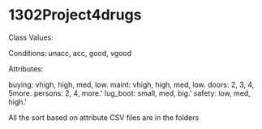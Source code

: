 # 1302Project4drugs

Class Values:

Conditions: unacc, acc, good, vgood

Attributes:

buying: vhigh, high, med, low.
maint: vhigh, high, med, low.
doors: 2, 3, 4, 5more.
persons: 2, 4, more.'
lug_boot: small, med, big.'
safety: low, med, high.'

All the sort based on attribute CSV files are in the folders